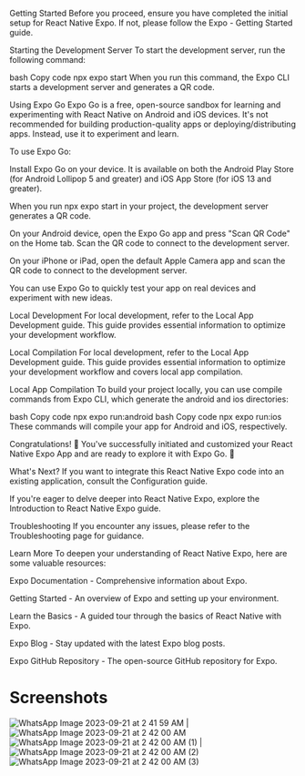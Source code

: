 Getting Started
Before you proceed, ensure you have completed the initial setup for React Native Expo. If not, please follow the Expo - Getting Started guide.

Starting the Development Server
To start the development server, run the following command:

bash
Copy code
npx expo start
When you run this command, the Expo CLI starts a development server and generates a QR code.

Using Expo Go
Expo Go is a free, open-source sandbox for learning and experimenting with React Native on Android and iOS devices. It's not recommended for building production-quality apps or deploying/distributing apps. Instead, use it to experiment and learn.

To use Expo Go:

Install Expo Go on your device. It is available on both the Android Play Store (for Android Lollipop 5 and greater) and iOS App Store (for iOS 13 and greater).

When you run npx expo start in your project, the development server generates a QR code.

On your Android device, open the Expo Go app and press "Scan QR Code" on the Home tab. Scan the QR code to connect to the development server.

On your iPhone or iPad, open the default Apple Camera app and scan the QR code to connect to the development server.

You can use Expo Go to quickly test your app on real devices and experiment with new ideas.

Local Development
For local development, refer to the Local App Development guide. This guide provides essential information to optimize your development workflow.

Local Compilation
For local development, refer to the Local App Development guide. This guide provides essential information to optimize your development workflow and covers local app compilation.

Local App Compilation
To build your project locally, you can use compile commands from Expo CLI, which generate the android and ios directories:

bash
Copy code
npx expo run:android
bash
Copy code
npx expo run:ios
These commands will compile your app for Android and iOS, respectively.

Congratulations! :tada:
You've successfully initiated and customized your React Native Expo App and are ready to explore it with Expo Go. :partying_face:

What's Next?
If you want to integrate this React Native Expo code into an existing application, consult the Configuration guide.

If you're eager to delve deeper into React Native Expo, explore the Introduction to React Native Expo guide.

Troubleshooting
If you encounter any issues, please refer to the Troubleshooting page for guidance.

Learn More
To deepen your understanding of React Native Expo, here are some valuable resources:

Expo Documentation - Comprehensive information about Expo.

Getting Started - An overview of Expo and setting up your environment.

Learn the Basics - A guided tour through the basics of React Native with Expo.

Expo Blog - Stay updated with the latest Expo blog posts.

Expo GitHub Repository - The open-source GitHub repository for Expo.

# Screenshots

![WhatsApp Image 2023-09-21 at 2 41 59 AM](https://github.com/Shrekpepsi/RailFoodApp/assets/107950320/5a6b7e66-aead-496a-bacf-2e2dd4e97a5d)  |
![WhatsApp Image 2023-09-21 at 2 42 00 AM](https://github.com/Shrekpepsi/RailFoodApp/assets/107950320/61871e1a-498b-4fff-aebc-344146e8bba1)
![WhatsApp Image 2023-09-21 at 2 42 00 AM (1)](https://github.com/Shrekpepsi/RailFoodApp/assets/107950320/c4c8cd6e-572b-4c27-be67-5c0276a57c84) |
![WhatsApp Image 2023-09-21 at 2 42 00 AM (2)](https://github.com/Shrekpepsi/RailFoodApp/assets/107950320/81f60102-1df7-4f8e-8da0-dc1e377c8f94)
![WhatsApp Image 2023-09-21 at 2 42 00 AM (3)](https://github.com/Shrekpepsi/RailFoodApp/assets/107950320/fb80cb45-1b28-49af-9de2-8a1f72cfa409)

